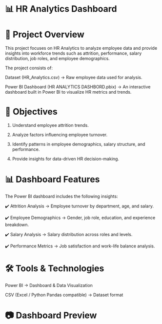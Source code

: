 # 📊 HR Analytics Dashboard

# 📌 Project Overview

This project focuses on HR Analytics to analyze employee data and provide insights into workforce trends such as attrition, performance, salary distribution, job roles, and employee demographics.

The project consists of:

Dataset (HR_Analytics.csv) → Raw employee data used for analysis.

Power BI Dashboard (HR ANALYTICS DASHBORD.pbix) → An interactive dashboard built in Power BI to visualize HR metrics and trends.

# 🎯 Objectives

1. Understand employee attrition trends.

2. Analyze factors influencing employee turnover.

3. Identify patterns in employee demographics, salary structure, and performance.

4. Provide insights for data-driven HR decision-making.

# 📊 Dashboard Features

The Power BI dashboard includes the following insights:

✔️ Attrition Analysis → Employee turnover by department, age, and salary.

✔️ Employee Demographics → Gender, job role, education, and experience breakdown.

✔️ Salary Analysis → Salary distribution across roles and levels.

✔️ Performance Metrics → Job satisfaction and work-life balance analysis.



# 🛠️ Tools & Technologies

Power BI → Dashboard & Data Visualization

CSV (Excel / Python Pandas compatible) → Dataset format

# 📷 Dashboard Preview
